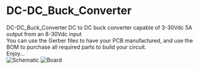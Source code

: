 # DC-DC_Buck_Converter
DC-DC_Buck_Converter DC to DC buck converter capable of 3-30Vdc 5A output from an 8-30Vdc input    
You can use the Gerber files to have your PCB manufactured, and use the BOM to purchase all required parts to build your circuit.      
Enjoy...      
![Schematic](https://user-images.githubusercontent.com/55294493/64899167-f6e48a80-d63e-11e9-9533-1345a9696155.JPG)      ![Board](https://user-images.githubusercontent.com/55294493/64897648-01038a80-d639-11e9-9574-50bb8f996f63.png)
